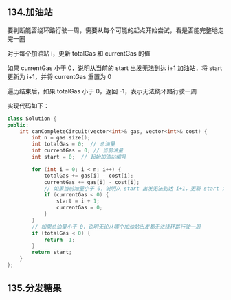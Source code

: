 ## 134.加油站

要判断能否绕环路行驶一周，需要从每个可能的起点开始尝试，看是否能完整地走完一圈

对于每个加油站 i，更新 totalGas 和 currentGas 的值

如果 currentGas 小于 0，说明从当前的 start 出发无法到达 i+1 加油站，将 start 更新为 i+1，并将 currentGas 重置为 0

遍历结束后，如果 totalGas 小于 0，返回 -1，表示无法绕环路行驶一周

实现代码如下：

```c++
class Solution {
public:
    int canCompleteCircuit(vector<int>& gas, vector<int>& cost) {
        int n = gas.size();
        int totalGas = 0;  // 总油量
        int currentGas = 0; // 当前油量
        int start = 0;  // 起始加油站编号

        for (int i = 0; i < n; i++) {
            totalGas += gas[i] - cost[i];
            currentGas += gas[i] - cost[i];
            // 如果当前油量小于 0，说明从 start 出发无法到达 i+1，更新 start 为 i+1
            if (currentGas < 0) {
                start = i + 1;
                currentGas = 0;
            }
        }
        // 如果总油量小于 0，说明无论从哪个加油站出发都无法绕环路行驶一周
        if (totalGas < 0) {
            return -1;
        }
        return start;
    }
};
```

## 135.分发糖果
